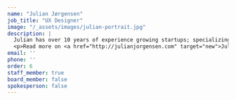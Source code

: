 ```yaml
---
name: "Julian Jørgensen"
job_title: "UX Designer"
image: "/_assets/images/julian-portrait.jpg"
description: |
  Julian has over 10 years of experience growing startups; specializing in marketing, web development and e-commerce. He thrills to creatively communicate the essence of CorePath Robotics.
  <p>Read more on <a href="http://julianjorgensen.com" target="new">JulianJorgensen.com</a></p>
email: ''
phone: ''
order: 6
staff_member: true
board_member: false
spokesperson: false
---
```

